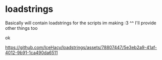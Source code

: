 # loadstrings


Basically will contain loadstrings for the scripts im making :3
^^ I'll provide other things too

ok

https://github.com/IceHacy/loadstrings/assets/78807447/5e3eb2a9-41af-4012-9b91-1ca490da6511
